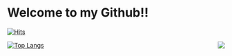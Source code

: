 # Welcome to my Github!!

[![Hits](https://hits.seeyoufarm.com/api/count/incr/badge.svg?url=https%3A%2F%2Fgithub.com%2Fhaesoo9410&count_bg=%23EB8B10&title_bg=%23684327&icon=&icon_color=%23E7E7E7&title=VISIT&edge_flat=false)](https://github.com/yuchan509)



<img align='right' src="http://mazassumnida.wtf/api/generate_badge?boj=uchanjiy">

[![Top Langs](https://github-readme-stats.vercel.app/api/top-langs/?username=yuchan509&layout=compact)](https://github.com/yuchan509/github-readme-stats)
